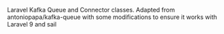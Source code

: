 Laravel Kafka Queue and Connector classes.
Adapted from antoniopapa/kafka-queue with some modifications to ensure it works with Laravel 9 and sail